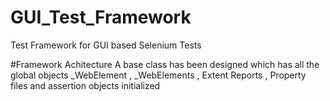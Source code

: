 # GUI_Test_Framework
Test Framework for GUI based Selenium Tests

#Framework Achitecture
A base class has been designed which has all the global objects _WebElement , _WebElements , Extent Reports , Property files and assertion objects initialized

